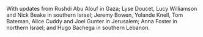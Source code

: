 With updates from Rushdi Abu Alouf in Gaza; Lyse Doucet, Lucy Williamson and Nick Beake in southern Israel; Jeremy Bowen, Yolande Knell, Tom Bateman, Alice Cuddy and Joel Gunter in Jerusalem; Anna Foster in northern Israel; and Hugo Bachega in southern Lebanon.
